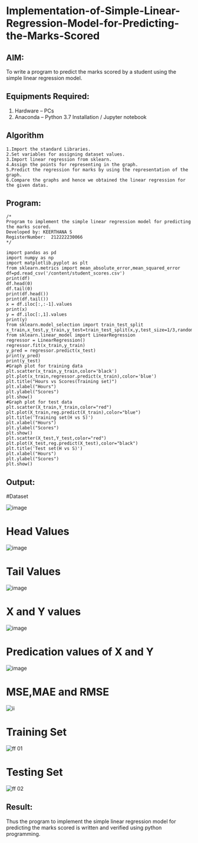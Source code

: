 # Implementation-of-Simple-Linear-Regression-Model-for-Predicting-the-Marks-Scored

## AIM:
To write a program to predict the marks scored by a student using the simple linear regression model.

## Equipments Required:
1. Hardware – PCs
2. Anaconda – Python 3.7 Installation / Jupyter notebook

## Algorithm
```
1.Import the standard Libraries.
2.Set variables for assigning dataset values.
3.Import linear regression from sklearn.
4.Assign the points for representing in the graph.
5.Predict the regression for marks by using the representation of the graph.
6.Compare the graphs and hence we obtained the linear regression for the given datas.
```
## Program:
```
/*
Program to implement the simple linear regression model for predicting the marks scored.
Developed by: KEERTHANA S
RegisterNumber:  212222230066
*/
```
```
import pandas as pd
import numpy as np
import matplotlib.pyplot as plt
from sklearn.metrics import mean_absolute_error,mean_squared_error
df=pd.read_csv('/content/student_scores.csv')
print(df)
df.head(0)
df.tail(0)
print(df.head())
print(df.tail())
x = df.iloc[:,:-1].values
print(x)
y = df.iloc[:,1].values
print(y)
from sklearn.model_selection import train_test_split
x_train,x_test,y_train,y_test=train_test_split(x,y,test_size=1/3,random_state=0)
from sklearn.linear_model import LinearRegression
regressor = LinearRegression()
regressor.fit(x_train,y_train)
y_pred = regressor.predict(x_test)
print(y_pred)
print(y_test)
#Graph plot for training data
plt.scatter(x_train,y_train,color='black')
plt.plot(x_train,regressor.predict(x_train),color='blue')
plt.title("Hours vs Scores(Training set)")
plt.xlabel("Hours")
plt.ylabel("Scores")
plt.show()
#Graph plot for test data
plt.scatter(X_train,Y_train,color="red")
plt.plot(X_train,reg.predict(X_train),color="blue")
plt.title('Training set(H vs S)')
plt.xlabel("Hours")
plt.ylabel("Scores")
plt.show()
plt.scatter(X_test,Y_test,color="red")
plt.plot(X_test,reg.predict(X_test),color="black")
plt.title('Test set(H vs S)')
plt.xlabel("Hours")
plt.ylabel("Scores")
plt.show()
```

## Output:
#Dataset

![image](https://github.com/Keerthanasampathkumar/Implementation-of-Simple-Linear-Regression-Model-for-Predicting-the-Marks-Scored/assets/119477890/f8717752-e15c-420d-be19-11dc7557a118)

# Head Values

![image](https://github.com/Keerthanasampathkumar/Implementation-of-Simple-Linear-Regression-Model-for-Predicting-the-Marks-Scored/assets/119477890/eefa32eb-e95a-479d-a91b-23d44b2a8dac)

# Tail Values

![image](https://github.com/Keerthanasampathkumar/Implementation-of-Simple-Linear-Regression-Model-for-Predicting-the-Marks-Scored/assets/119477890/27409f65-70d1-4c3b-a59e-086932e7a982)

# X and Y values

![image](https://github.com/Keerthanasampathkumar/Implementation-of-Simple-Linear-Regression-Model-for-Predicting-the-Marks-Scored/assets/119477890/84b8e3a0-a7d8-4fb8-9e37-fb02ef7c45ac)

# Predication values of X and Y

![image](https://github.com/Keerthanasampathkumar/Implementation-of-Simple-Linear-Regression-Model-for-Predicting-the-Marks-Scored/assets/119477890/4fc8ce16-2052-421a-b1e7-2a7e0fc34422)

# MSE,MAE and RMSE

![ii](https://github.com/Keerthanasampathkumar/Implementation-of-Simple-Linear-Regression-Model-for-Predicting-the-Marks-Scored/assets/119477890/d3c5dfd5-1487-4710-ad83-bdb8783e4efd)

# Training Set

![ff 01](https://github.com/Keerthanasampathkumar/Implementation-of-Simple-Linear-Regression-Model-for-Predicting-the-Marks-Scored/assets/119477890/2299219e-ee61-4956-a57e-ec74d4b47e5b)

# Testing Set

![ff 02](https://github.com/Keerthanasampathkumar/Implementation-of-Simple-Linear-Regression-Model-for-Predicting-the-Marks-Scored/assets/119477890/cbdb1c46-c517-4a7c-9b86-53d055504e41)


## Result:
Thus the program to implement the simple linear regression model for predicting the marks scored is written and verified using python programming.
